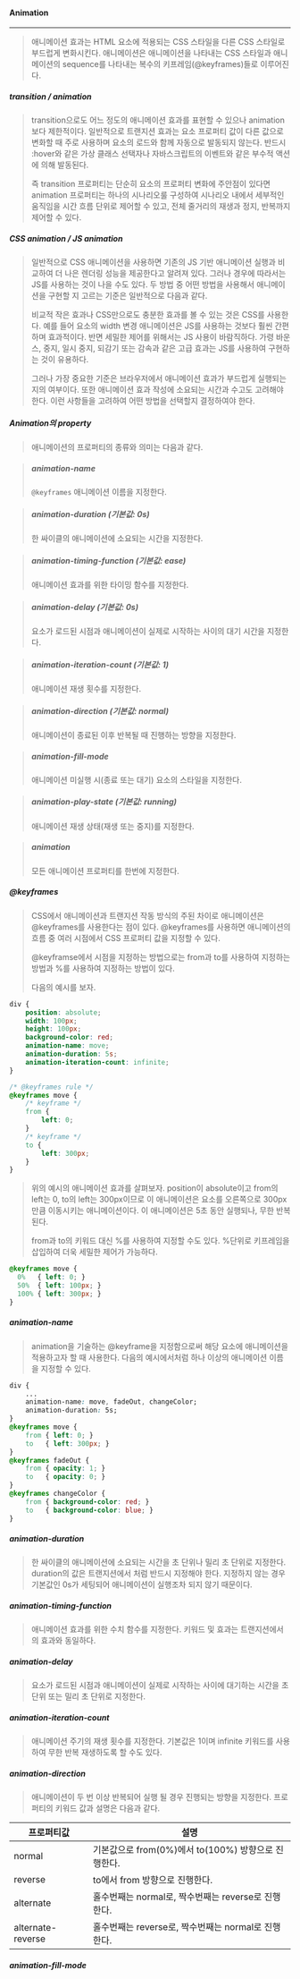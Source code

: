 #### Animation

------

> 애니메이션 효과는 HTML 요소에 적용되는 CSS 스타일을 다른 CSS 스타일로 부드럽게 변화시킨다. 애니메이션은 애니메이션을 나타내는 CSS 스타일과 애니메이션의  sequence를 나타내는 복수의 키프레임(@keyframes)들로 이루어진다.



##### transition / animation

> transition으로도 어느 정도의 애니메이션 효과를 표현할 수 있으나 animation보다 제한적이다. 일반적으로 트랜지션 효과는 요소 프로퍼티 값이 다른 값으로 변화할 때 주로 사용하며 요소의 로드와 함께 자동으로 발동되지 않는다. 반드시 :hover와 같은 가상 클래스 선택자나 자바스크립트의 이벤트와 같은 부수적 액션에 의해 발동된다.
>
> 즉 transition 프로퍼티는 단순히 요소의 프로퍼티 변화에 주안점이 있다면 animation 프로퍼티는 하나의 시나리오룰 구성하여 시나리오 내에서 세부적인 움직임을 시간 흐름 단위로 제어할 수 있고, 전체 줄거리의 재생과 정지, 반복까지 제어할 수 있다.



##### CSS animation / JS animation

> 일반적으로 CSS 애니메이션을 사용하면 기존의 JS 기반 애니메이션 실행과 비교하여 더 나은 렌더링 성능을 제공한다고 알려져 있다. 그러나 경우에 따라서는 JS를 사용하는 것이 나을 수도 있다. 두 방법 중 어떤 방법을 사용해서 애니메이션을 구현할 지 고르는 기준은 일반적으로 다음과 같다.
>
> 비교적 작은 효과나 CSS만으로도 충분한 효과를 볼 수 있는 것은 CSS를 사용한다. 예를 들어 요소의 width 변경 애니메이션은 JS를 사용하는 것보다 훨씬 간편하며 효과적이다. 반면 세밀한 제어를 위해서는 JS 사용이 바람직하다. 가령 바운스, 중지, 일시 중지, 되감기 또는 감속과 같은 고급 효과는 JS를 사용하여 구현하는 것이 유용하다.
>
> 그러나 가장 중요한 기준은 브라우저에서 애니메이션 효과가 부드럽게 실행되는지의 여부이다. 또한 애니메이션 효과 작성에 소요되는 시간과 수고도 고려해야 한다. 이런 사항들을 고려하여 어떤 방법을 선택할지 결정하여야 한다.



##### Animation의 property

> 애니메이션의 프로퍼티의 종류와 의미는 다음과 같다.

> ##### animation-name 
>
> `@keyframes` 애니메이션 이름을 지정한다.

> ##### animation-duration (기본값: 0s)
>
> 한 싸이클의 애니메이션에 소요되는 시간을 지정한다.

> ##### animation-timing-function (기본값: ease)
>
> 애니메이션 효과를 위한 타이밍 함수를 지정한다.

> ##### animation-delay (기본값: 0s)
>
> 요소가 로드된 시점과 애니메이션이 실제로 시작하는 사이의 대기 시간을 지정한다.

> ##### animation-iteration-count (기본값: 1)
>
> 애니메이션 재생 횟수를 지정한다.

> ##### animation-direction (기본값: normal)
>
> 애니메이션이 종료된 이후 반복될 때 진행하는 방향을 지정한다.

> ##### animation-fill-mode
>
> 애니메이션 미실행 시(종료 또는 대기) 요소의 스타일을 지정한다.

> ##### animation-play-state (기본값: running)
>
> 애니메이션 재생 상태(재생 또는 중지)를 지정한다.

> ##### animation
>
> 모든 애니메이션 프로퍼티를 한번에 지정한다.



##### @keyframes

> CSS에서 애니메이션과 트랜지션 작동 방식의 주된 차이로 애니메이션은 @keyframes를 사용한다는 점이 있다. @keyframes를 사용하면 애니메이션의 흐름 중 여러 시점에서 CSS 프로퍼티 값을 지정할 수 있다.
>
> @keyframse에서 시점을 지정하는 방법으로는 from과 to를 사용하여 지정하는 방법과 %를 사용하여 지정하는 방법이 있다.
>
> 다음의 예시를 보자.

```css
div {
    position: absolute;
    width: 100px;
    height: 100px;
    background-color: red;
    animation-name: move;
    animation-duration: 5s;
    animation-iteration-count: infinite;
}

/* @keyframes rule */
@keyframes move {
    /* keyframe */
    from {
        left: 0;
    }
    /* keyframe */
    to {
        left: 300px;
    }
}
```

> 위의 예시의 애니메이션 효과를 살펴보자. position이 absolute이고 from의 left는 0, to의 left는 300px이므로 이 애니메이션은 요소를 오른쪽으로 300px만큼 이동시키는 애니메이션이다. 이 애니메이션은 5초 동안 실행되나, 무한 반복된다.
>
> from과 to의 키워드 대신 %를 사용하여 지정할 수도 있다. %단위로 키프레임을 삽입하여 더욱 세밀한 제어가 가능하다.

```css
@keyframes move {
  0%   { left: 0; }
  50%  { left: 100px; }
  100% { left: 300px; }
}
```



##### animation-name

> animation을 기술하는 @keyframe을 지정함으로써 해당 요소에 애니메이션을 적용하고자 할 때 사용한다. 다음의 예시에서처럼 하나 이상의 애니메이션 이름을 지정할 수 있다.

```css
div {
    ...
    animation-name: move, fadeOut, changeColor;
    animation-duration: 5s;
}
@keyframes move {
    from { left: 0; }
    to   { left: 300px; }
}
@keyframes fadeOut {
    from { opacity: 1; }
    to   { opacity: 0; }
}
@keyframes changeColor {
    from { background-color: red; }
    to   { background-color: blue; }
}
```



##### animation-duration

> 한 싸이클의 애니메이션에 소요되는 시간을 초 단위나 밀리 초 단위로 지정한다. duration의 값은 트랜지션에서 처럼 반드시 지정해야 한다. 지정하지 않는 경우 기본값인 0s가 세팅되어 애니메이션이 실행조차 되지 않기 때문이다.



##### animation-timing-function

> 애니메이션 효과를 위한 수치 함수를 지정한다. 키워드 및 효과는 트랜지션에서의 효과와 동일하다.



##### animation-delay

> 요소가 로드된 시점과 애니메이션이 실제로 시작하는 사이에 대기하는 시간을 초 단위 또는 밀리 초 단위로 지정한다.



##### animation-iteration-count

> 애니메이션 주기의 재생 횟수를 지정한다. 기본값은 1이며 infinite 키워드를 사용하여 무한 반복 재생하도록 할 수도 있다.



##### animation-direction

> 애니메이션이 두 번 이상 반복되어 실행 될 경우 진행되는 방향을 지정한다. 프로퍼티의 키워드 값과 설명은 다음과 같다.

| 프로퍼티값        | 설명                                                |
| ----------------- | --------------------------------------------------- |
| normal            | 기본값으로 from(0%)에서 to(100%) 방향으로 진행한다. |
| reverse           | to에서 from 방향으로 진행한다.                      |
| alternate         | 홀수번째는 normal로, 짝수번째는 reverse로 진행한다. |
| alternate-reverse | 홀수번째는 reverse로, 짝수번째는 normal로 진행한다. |



##### animation-fill-mode